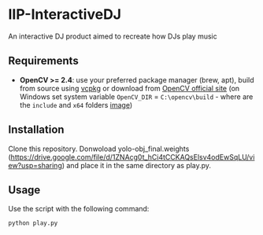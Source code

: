 # IIP-InteractiveDJ
An interactive DJ product aimed to recreate how DJs play music

## Requirements 
* **OpenCV >= 2.4**: use your preferred package manager (brew, apt), build from source using [vcpkg](https://github.com/Microsoft/vcpkg) or download from [OpenCV official site](https://opencv.org/releases.html) (on Windows set system variable `OpenCV_DIR` = `C:\opencv\build` - where are the `include` and `x64` folders [image](https://user-images.githubusercontent.com/4096485/53249516-5130f480-36c9-11e9-8238-a6e82e48c6f2.png))

## Installation
Clone this repository. Donwoload yolo-obj_final.weights (https://drive.google.com/file/d/1ZNAcg0t_hCi4tCCKAQsElsv4odEwSqLU/view?usp=sharing) and place it in the same directory as play.py. 

## Usage
Use the script with the following command:
```
python play.py
```
